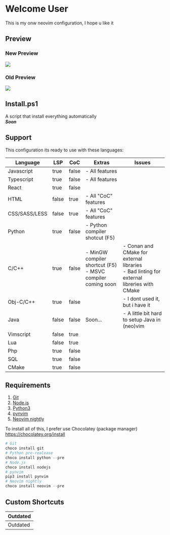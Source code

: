 # Welcome User
This is my onw neovim configuration, I hope u like it

## Preview

### New Preview
![](https://github.com/sssimxn/nvim4win/blob/stable/newpreview.png)

### Old Preview
![](https://github.com/sssimxn/nvim4win/blob/stable/preview.png)

## Install.ps1
A script that install everything automatically \
***Soon***

## Support
This configuration its ready to use with these languages:

<div align="center">
<table>
	<thead>
		<tr>
			<th>Language</th>
			<th>LSP</th>
			<th>CoC</th>
			<th>Extras</th>
			<th>Issues</th>
		</tr>
	</thead>
	<tbody>
		<tr>
			<td>Javascript</td>
			<td>true</td>
			<td>false</td>
			<td>- All features</td>
			<td></td>
		</tr>
		<tr>
			<td>Typescript</td>
			<td>true</td>
			<td>false</td>
			<td>- All features</td>
			<td></td>
		</tr>
			<td>React</td>
			<td>true</td>
			<td>false</td>
			<td></td>
			<td></td>
		</tr>
		<tr>
			<td>HTML</td>
			<td>false</td>
			<td>true</td>
			<td>- All "CoC" features</td>
			<td></td>
		</tr>
		<tr>
			<td>CSS/SASS/LESS</td>
			<td>false</td>
			<td>true</td>
			<td>- All "CoC" features</td>
			<td></td>
		</tr>
		<tr>
			<td>Python</td>
			<td>true</td>
			<td>false</td>
			<td>- Python compiler shotcut (F5)</td>
			<td></td>
		</tr>
		<tr>
			<td>C/C++</td>
			<td>true</td>
			<td>false</td>
			<td>- MinGW compiler shortcut (F5) <br> - MSVC compiler coming soon</td>
			<td>- Conan and CMake for external libraries<br>- Bad linting for external libreries with CMake</td>
		</tr>
		<tr>
			<td>Obj-C/C++</td>
			<td>true</td>
			<td>false</td>
			<td></td>
			<td>- I dont used it, but i have it</td>
		</tr>
		<tr>
			<td>Java</td>
			<td>false</td>
			<td>false</td>
			<td>Soon...</td>
			<td>- A little bit hard to setup Java in (neo)vim</td>
		</tr>
		<tr>
			<td>Vimscript</td>
			<td>false</td>
			<td>true</td>
			<td></td>
			<td></td>
		</tr>
		<tr>
			<td>Lua</td>
			<td>false</td>
			<td>true</td>
			<td></td>
			<td></td>
		</tr>
		<tr>
			<td>Php</td>
			<td>true</td>
			<td>false</td>
			<td></td>
			<td></td>
		</tr>		
		<tr>
			<td>SQL</td>
			<td>true</td>
			<td>false</td>
			<td></td>
			<td></td>
		</tr>
		<tr>
			<td>CMake</td>
			<td>true</td>
			<td>false</td>
			<td></td>
			<td></td>
		</tr>
	</tbody>
</table>
</div>

## Requirements

1. [Git](https://git-scm.com/downloads)
2. [Node.js](https://nodejs.org/es/download/)
3. [Python3](https://www.python.org/downloads/) 
4. [pynvim](https://github.com/neovim/pynvim) 
5. [Neovim nightly](https://github.com/neovim/neovim/releases/tag/nightly)

To install all of this, I prefer use Chocolatey (package manager)
https://chocolatey.org/install
```powershell
# Git
choco install git
# Python pre-realease
choco install python --pre 
# Node.js
choco install nodejs
# pynvim
pip3 install pynvim
# Neovim nightly
choco install neovim --pre 
```

## Custom Shortcuts

<table>
	<thead>
		<tr>
			<th>Outdated</th>
		</tr>
	</thead>
	<tbody>
		<tr>
			<td>Outdated</td>
		</tr>
	</tbody>
</table>
